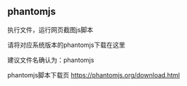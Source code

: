 ## phantomjs

执行文件，运行网页截图js脚本

请将对应系统版本的phantomjs下载在这里

建议文件名确认为：phantomjs

phantomjs脚本下载页 https://phantomjs.org/download.html